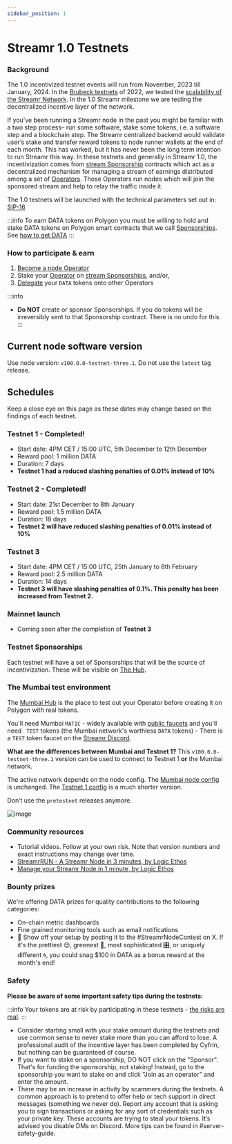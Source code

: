```yaml
---
sidebar_position: 1
---
```


# Streamr 1.0 Testnets
### Background
The 1.0 incentivized testnet events will run from November, 2023 till January, 2024. In the [Brubeck testnets](https://blog.streamr.network/streamr-testnet-review/) of 2022, we tested the [scalability of the Streamr Network](https://blog.streamr.network/a-technical-deep-dive-into-the-results-of-the-brubeck-testnet/). In the 1.0 Streamr milestone we are testing the decentralized incentive layer of the network.

If you’ve been running a Streamr node in the past you might be familiar with a two step process– run some software, stake some tokens, i.e. a software step and a blockchain step. The Streamr centralized backend would validate user’s stake and transfer reward tokens to node runner wallets at the end of each month. This has worked, but it has never been the long term intention to run Streamr this way. In these testnets and generally in Streamr 1.0, the incentivization comes from [stream Sponsorship](../streamr-network/incentives/stream-sponsorships.md) contracts which act as a decentralized mechanism for managing a stream of earnings distributed among a set of [Operators](../streamr-network/network-roles/operators.md). Those Operators run nodes which will join the sponsored stream and help to relay the traffic inside it.

The 1.0 testnets will be launched with the technical parameters set out in: [SIP-16](https://snapshot.org/#/streamr.eth/proposal/0xf95e691103efc4ce9ebd2ed22da3df6df446f982e6e34df1180a9a5366b3060f)

:::info
To earn DATA tokens on Polygon you must be willing to hold and stake DATA tokens on Polygon smart contracts that we call [Sponsorships](../streamr-network/incentives/stream-sponsorships.md). See [how to get DATA](../streamr-testnets/testnet-faq.md#how-do-i-get-data-tokens)
:::

### How to participate & earn
1. [Become a node Operator](../guides/become-an-operator.md)
2. Stake your [Operator](../streamr-network/network-roles/operators.md) on [stream Sponsorships](../streamr-network/incentives/stream-sponsorships.md), and/or,
3. [Delegate](../streamr-network/network-roles/delegators.md) your `DATA` tokens onto other Operators

:::info
- **Do NOT** create or sponsor Sponsorships. If you do tokens will be irreversibly sent to that Sponsorship contract. There is no undo for this.
:::

## Current node software version
Use node version: `v100.0.0-testnet-three.1`. Do not use the `latest` tag release.

## Schedules
Keep a close eye on this page as these dates may change based on the findings of each testnet.

### Testnet 1 - Completed!
- Start date: 4PM CET / 15:00 UTC, 5th December to 12th December
- Reward pool: 1 million DATA
- Duration: 7 days
- **Testnet 1 had a reduced slashing penalties of 0.01% instead of 10%**

### Testnet 2 - Completed!
- Start date: 21st December to 8th January
- Reward pool: 1.5 million DATA
- Duration: 18 days
- **Testnet 2 will have reduced slashing penalties of 0.01% instead of 10%**

### Testnet 3
- Start date: 4PM CET / 15:00 UTC, 25th January to 8th February
- Reward pool: 2.5 million DATA
- Duration: 14 days
- **Testnet 3 will have slashing penalties of 0.1%. This penalty has been increased from Testnet 2.**

### Mainnet launch
- Coming soon after the completion of **Testnet 3**

### Testnet Sponsorships
Each testnet will have a set of Sponsorships that will be the source of incentivization. These will be visible on [The Hub](https://streamr.network/hub/network/sponsorships).

### The Mumbai test environment
The [Mumbai Hub](https://mumbai.streamr.network) is the place to test out your Operator before creating it on Polygon with real tokens.

You'll need Mumbai `MATIC` - widely available with [public faucets](https://mumbaifaucet.com) and you'll need ` TEST` tokens (the Mumbai network's worthless `DATA` tokens) - There is a `TEST` token faucet on the [Streamr Discord](https://discord.gg/gZAm8P7hK8).

**What are the differences between Mumbai and Testnet 1?**
This `v100.0.0-testnet-three.1` version can be used to connect to Testnet 1 **or** the Mumbai network. 

The active network depends on the node config. The [Mumbai node config](../guides/become-an-operator.md#the-mumbai-test-environment) is unchanged. The [Testnet 1 config](../guides/become-an-operator.md#testnet-node-config) is a much shorter version.

Don’t use the `pretestnet` releases anymore.

![image](@site/static/img/mumbai-to-testnet.jpg)

### Community resources
- Tutorial videos. Follow at your own risk. Note that version numbers and exact instructions may change over time.
- [StreamrRUN - A Streamr Node in 3 minutes, by Logic Ethos](https://www.youtube.com/watch?v=tGTdaNTtjLY)
- [Manage your Streamr Node in 1 minute, by Logic Ethos](https://www.youtube.com/watch?v=V6yS0bCt13g)
<!-- TODO Autoharvestor https://github.com/Tocard/Streamr_auto_harvest_earning -->

### Bounty prizes
We're offering DATA prizes for quality contributions to the following categories:
- On-chain metric dashboards
- Fine grained monitoring tools such as email notifications
- 📸 Show off your setup by posting it to the #StreamrNodeContest on X. If it's the prettiest 😍, greenest 🍃, most sophisticated 🎛️, or uniquely different 🌀, you could snag $100 in DATA as a bonus reward at the month's end!

### Safety
**Please be aware of some important safety tips during the testnets:**

:::info
Your tokens are at risk by participating in these testnets - [the risks are real](../streamr-network/network-roles/operators.md#operator-risks).
:::

- Consider starting small with your stake amount during the testnets and use common sense to never stake more than you can afford to lose. A professional audit of the incentive layer has been completed by Cyfrin, but nothing can be guaranteed of course. 
- If you want to stake on a sponsorship, DO NOT click on the "Sponsor". That's for funding the sponsorship, not staking! Instead, go to the sponsorship you want to stake on and click "Join as an operator” and enter the amount. 
- There may be an increase in activity by scammers during the testnets. A common approach is to pretend to offer help or tech support in direct messages (something we never do). Report any account that is asking you to sign transactions or asking for any sort of credentials such as your private key. These accounts are trying to steal your tokens. It’s advised you disable DMs on Discord. More tips can be found in #server-safety-guide. 